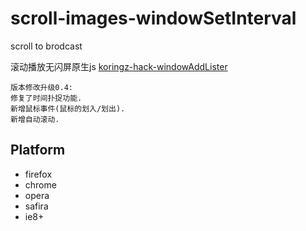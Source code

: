 # scroll-images-windowSetInterval
scroll to brodcast

滚动播放无闪屏原生js [koringz-hack-windowAddLister](https://koringz.github.io/scrollbroadcast/scroll_Second.html)

````
版本修改升级0.4:
修复了时间扑捉功能.
新增鼠标事件(鼠标的划入/划出).
新增自动滚动.
````
## Platform

* firefox
* chrome
* opera
* safira
* ie8+
